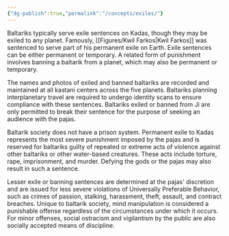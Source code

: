 ```yaml
---
{"dg-publish":true,"permalink":"/concepts/exiles/"}
---
```


Baltariks typically serve exile sentences on Kadas, though they may be exiled to any planet. Famously, [[Figures/Kwil Farkos\|Kwil Farkos]] was sentenced to serve part of his permanent exile on Earth. Exile sentences can be either permanent or temporary. A related form of punishment involves banning a baltarik from a planet, which may also be permanent or temporary.

The names and photos of exiled and banned baltariks are recorded and maintained at all kastani centers across the five planets. Baltariks planning interplanetary travel are required to undergo identity scans to ensure compliance with these sentences. Baltariks exiled or banned from Ji are only permitted to break their sentence for the purpose of seeking an audience with the pajas.

Baltarik society does not have a prison system. Permanent exile to Kadas represents the most severe punishment imposed by the pajas and is reserved for baltariks guilty of repeated or extreme acts of violence against other baltariks or other water-based creatures. These acts include torture, rape, imprisonment, and murder. Defying the gods or the pajas may also result in such a sentence.

Lesser exile or banning sentences are determined at the pajas' discretion and are issued for less severe violations of Universally Preferable Behavior, such as crimes of passion, stalking, harassment, theft, assault, and contract breaches. Unique to baltarik society, mind manipulation is considered a punishable offense regardless of the circumstances under which it occurs. For minor offenses, social ostracism and vigilantism by the public are also socially accepted means of discipline.